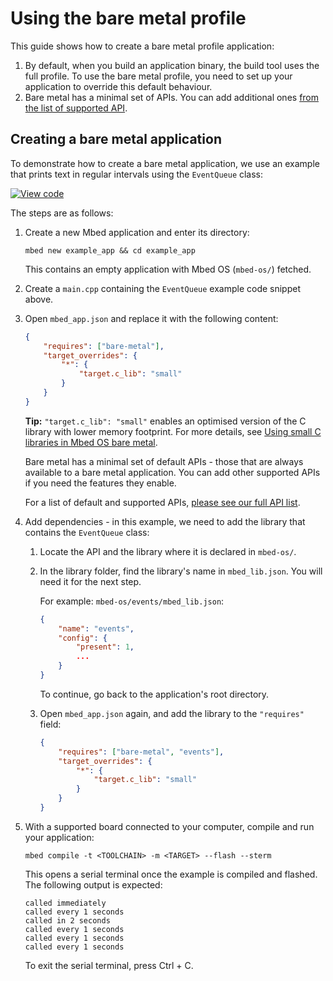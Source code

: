 # Using the bare metal profile

This guide shows how to create a bare metal profile application:
1. By default, when you build an application binary, the build tool uses the full profile. To use the bare metal profile, you need to set up your application to override this default behaviour.
1. Bare metal has a minimal set of APIs. You can add additional ones [from the list of supported API](bare_metal.md#features).

## Creating a bare metal application

To demonstrate how to create a bare metal application, we use an example that prints text in regular intervals using the `EventQueue` class:

[![View code](https://www.mbed.com/embed/?url=https://github.com/ARMmbed/mbed-os-examples-docs_only/blob/master/APIs_RTOS/EventQueue_ex_2/)](https://github.com/ARMmbed/mbed-os-examples-docs_only/blob/master/APIs_RTOS/EventQueue_ex_2/main.cpp)

The steps are as follows:

1. Create a new Mbed application and enter its directory:

    ```
    mbed new example_app && cd example_app
    ```

    This contains an empty application with Mbed OS (`mbed-os/`) fetched.

1. Create a `main.cpp` containing the `EventQueue` example code snippet above.

1. Open `mbed_app.json` and replace it with the following content:

    ```json
    {
        "requires": ["bare-metal"],
        "target_overrides": {
            "*": {
                "target.c_lib": "small"
            }
        }
    }
    ```
    <span class="tips">**Tip:** `"target.c_lib": "small"` enables an optimised version of the C library with lower memory footprint. For more details, see [Using small C libraries in Mbed OS bare metal](c_small_libs.md)</span>.

    Bare metal has a minimal set of default APIs - those that are always available to a bare metal application. You can add other supported APIs if you need the features they enable.

    For a list of default and supported APIs, [please see our full API list](bare_metal.md#features).

1. Add dependencies - in this example, we need to add the library that contains the `EventQueue` class:

    1. Locate the API and the library where it is declared in `mbed-os/`.
    1. In the library folder, find the library's name in `mbed_lib.json`. You will need it for the next step.

        For example: `mbed-os/events/mbed_lib.json`:
        ```json
        {
            "name": "events",
            "config": {
                "present": 1,
                ...
            }
        }
        ```
        To continue, go back to the application's root directory.

    1. Open `mbed_app.json` again, and add the library to the `"requires"` field:

        ```json
        {
            "requires": ["bare-metal", "events"],
            "target_overrides": {
                "*": {
                    "target.c_lib": "small"
                }
            }
        }
        ```

1. With a supported board connected to your computer, compile and run your application:
    ```
    mbed compile -t <TOOLCHAIN> -m <TARGET> --flash --sterm
    ```

    This opens a serial terminal once the example is compiled and flashed. The following output is expected:
    ```
    called immediately
    called every 1 seconds
    called in 2 seconds
    called every 1 seconds
    called every 1 seconds
    called every 1 seconds
    ```

    To exit the serial terminal, press Ctrl + C.
